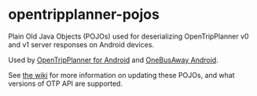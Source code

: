 opentripplanner-pojos
=====================

Plain Old Java Objects (POJOs) used for deserializing OpenTripPlanner v0 and v1 server responses on Android devices.

Used by [OpenTripPlanner for Android](https://github.com/CUTR-at-USF/OpenTripPlanner-for-Android) and [OneBusAway Android](https://github.com/OneBusAway/onebusaway-android).

See [the wiki](https://github.com/CUTR-at-USF/opentripplanner-pojos/wiki) for more information on updating these POJOs, and what versions of OTP API are supported.
